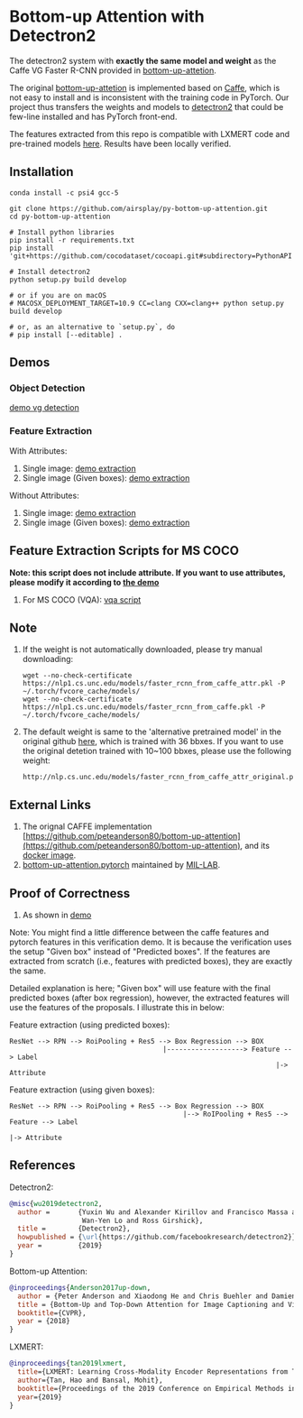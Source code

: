 # Bottom-up Attention with Detectron2 

The detectron2 system with **exactly the same model and weight** as the Caffe VG Faster R-CNN provided in [bottom-up-attetion](https://github.com/peteanderson80/bottom-up-attention).

The original [bottom-up-attetion](https://github.com/peteanderson80/bottom-up-attention) is implemented based on [Caffe](https://github.com/BVLC/caffe), which is not easy to install and is inconsistent with the training code in PyTorch.
Our project thus transfers the weights and models to [detectron2](https://github.com/facebookresearch/detectron2) that could be few-line installed and has PyTorch front-end.

The features extracted from this repo is compatible with LXMERT code and pre-trained models [here](https://github.com/airsplay/lxmert). Results have been locally verified.


## Installation
```
conda install -c psi4 gcc-5

git clone https://github.com/airsplay/py-bottom-up-attention.git
cd py-bottom-up-attention

# Install python libraries
pip install -r requirements.txt
pip install 'git+https://github.com/cocodataset/cocoapi.git#subdirectory=PythonAPI'

# Install detectron2
python setup.py build develop

# or if you are on macOS
# MACOSX_DEPLOYMENT_TARGET=10.9 CC=clang CXX=clang++ python setup.py build develop

# or, as an alternative to `setup.py`, do
# pip install [--editable] .
```

## Demos

### Object Detection
[demo vg detection](demo/demo_vg_detection.ipynb)


### Feature Extraction 
With Attributes:
1. Single image: [demo extraction](demo/demo_feature_extraction_attr.ipynb)
2. Single image (Given boxes): [demo extraction](demo/demo_feature_extraction_attr_given_box.ipynb)

Without Attributes:
1. Single image: [demo extraction](demo/demo_feature_extraction.ipynb)
2. Single image (Given boxes): [demo extraction](demo/demo_feature_extraction_given_box.ipynb)

## Feature Extraction Scripts for MS COCO
**Note: this script does not include attribute. If you want to use attributes, please modify it according to [the demo](demo/demo_feature_extraction_attr.ipynb)**
1. For MS COCO (VQA): [vqa script](demo/detectron2_mscoco_proposal_maxnms.py)


## Note
1. If the weight is not automatically downloaded, please try manual downloading:
   ```
   wget --no-check-certificate https://nlp1.cs.unc.edu/models/faster_rcnn_from_caffe_attr.pkl -P ~/.torch/fvcore_cache/models/
   wget --no-check-certificate https://nlp1.cs.unc.edu/models/faster_rcnn_from_caffe.pkl -P ~/.torch/fvcore_cache/models/
   ```
2. The default weight is same to the 'alternative pretrained model' in the original github [here](https://github.com/peteanderson80/bottom-up-attention#demo), which is trained with 36 bbxes. If you want to use the original detetion trained with 10~100 bbxes, please use the following weight:
   ```
   http://nlp.cs.unc.edu/models/faster_rcnn_from_caffe_attr_original.pkl
   ```


## External Links
1. The orignal CAFFE implementation [https://github.com/peteanderson80/bottom-up-attention](https://github.com/peteanderson80/bottom-up-attention), and its [docker image](https://hub.docker.com/r/airsplay/bottom-up-attention).
2. [bottom-up-attention.pytorch](https://github.com/MILVLG/bottom-up-attention.pytorch) maintained by [MIL-LAB](http://mil.hdu.edu.cn/). 


## Proof of Correctness
1. As shown in [demo](demo/feature_correctness.ipynb)

Note: You might find a little difference between the caffe features and pytorch features in this verification demo. It is because the verification uses the setup "Given box" instead of "Predicted boxes". If the features are extracted from scratch (i.e., features with predicted boxes), they are exactly the same. 

Detailed explanation is here; "Given box" will use feature with the final predicted boxes (after box regression), however, the extracted features will use the features of the proposals. I illustrate this in below:

Feature extraction (using predicted boxes):
```
ResNet --> RPN --> RoiPooling + Res5 --> Box Regression --> BOX
                                      |-------------------> Feature --> Label
                                                                  |-> Attribute
```
Feature extraction (using given boxes):
```
ResNet --> RPN --> RoiPooling + Res5 --> Box Regression --> BOX
                                           |--> RoIPooling + Res5 --> Feature --> Label
                                                                              |-> Attribute
```

## References

Detectron2:
```BibTeX
@misc{wu2019detectron2,
  author =       {Yuxin Wu and Alexander Kirillov and Francisco Massa and
                  Wan-Yen Lo and Ross Girshick},
  title =        {Detectron2},
  howpublished = {\url{https://github.com/facebookresearch/detectron2}},
  year =         {2019}
}
```

Bottom-up Attention:
```BibTeX
@inproceedings{Anderson2017up-down,
  author = {Peter Anderson and Xiaodong He and Chris Buehler and Damien Teney and Mark Johnson and Stephen Gould and Lei Zhang},
  title = {Bottom-Up and Top-Down Attention for Image Captioning and Visual Question Answering},
  booktitle={CVPR},
  year = {2018}
}
```

LXMERT:
```BibTeX
@inproceedings{tan2019lxmert,
  title={LXMERT: Learning Cross-Modality Encoder Representations from Transformers},
  author={Tan, Hao and Bansal, Mohit},
  booktitle={Proceedings of the 2019 Conference on Empirical Methods in Natural Language Processing},
  year={2019}
}
```

